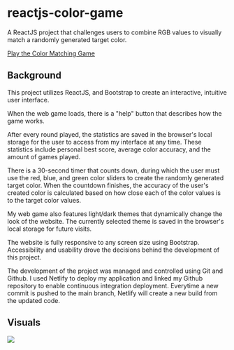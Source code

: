 # reactjs-color-game

A ReactJS project that challenges users to combine RGB values to visually match a randomly generated target color.


[Play the Color Matching Game](https://matchthiscolor.netlify.app)

## Background

This project utilizes ReactJS, and Bootstrap to create an interactive, intuitive user interface.

When the web game loads, there is a "help" button that describes how the game works.

After every round played, the statistics are saved in the browser's local storage for the user to access from my interface at any time. These statistics include personal best score, average color accuracy, and the amount of games played.

There is a 30-second timer that counts down, during which the user must use the red, blue, and green color sliders to create the randomly generated target color. When the countdown finishes, the accuracy of the user's created color is calculated based on how close each of the color values is to the target color values.

My web game also features light/dark themes that dynamically change the look of the website. The currently selected theme is saved in the browser's local storage for future visits.

The website is fully responsive to any screen size using Bootstrap. Accessibility and usability drove the decisions behind the development of this project.

The development of the project was managed and controlled using Git and Github. I used Netlify to deploy my application and linked my Github repository to enable continuous integration deployment. Everytime a new commit is pushed to the main branch, Netlify will create a new build from the updated code.

## Visuals

<img src="visuals/color_matching_game_demo.gif">
